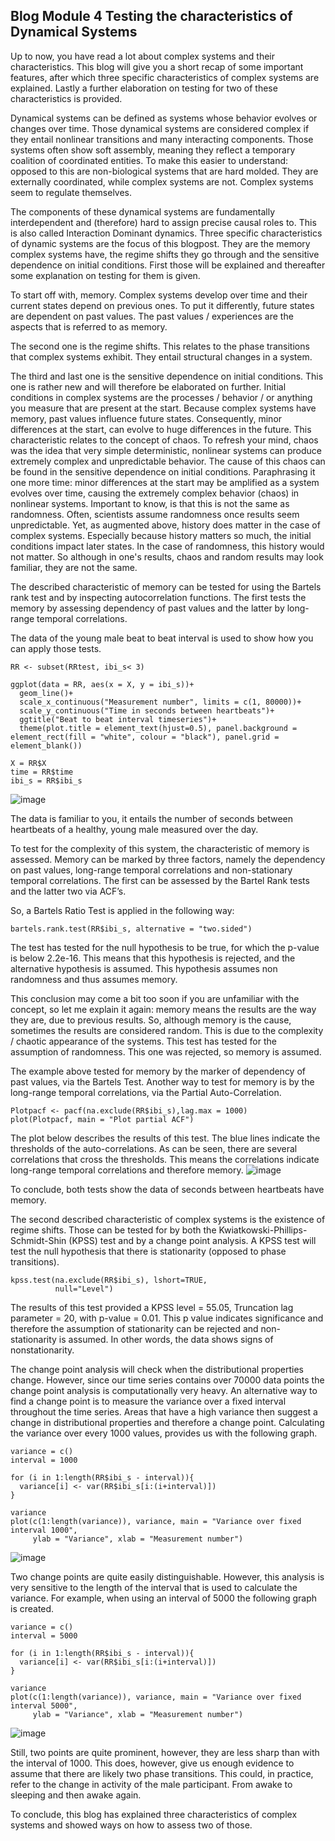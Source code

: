 ## Blog Module 4 Testing the characteristics of Dynamical Systems
Up to now, you have read a lot about complex systems and their characteristics. This blog will give you a short recap of some important features, after which three specific characteristics of complex systems are explained. Lastly a further elaboration on testing for two of these characteristics is provided. 
 
Dynamical systems can be defined as systems whose behavior evolves or changes over time. Those dynamical systems are considered complex if they entail nonlinear transitions and many interacting components. Those systems often show soft assembly, meaning they reflect a temporary coalition of coordinated entities. To make this easier to understand: opposed to this are non-biological systems that are hard molded. They are externally coordinated, while complex systems are not. Complex systems seem to regulate themselves. 
 
The components of these dynamical systems are fundamentally interdependent and (therefore) hard to assign precise causal roles to. This is also called Interaction Dominant dynamics. Three specific characteristics of dynamic systems are the focus of this blogpost. They are the memory complex systems have, the regime shifts they go through and the sensitive dependence on initial conditions. First those will be explained and thereafter some explanation on testing for them is given. 
 
To start off with, memory. Complex systems develop over time and their current states depend on previous ones. To put it differently, future states are dependent on past values. The past values / experiences are the aspects that is referred to as memory.
 
The second one is the regime shifts. This relates to the phase transitions that complex systems exhibit. They entail structural changes in a system. 
 
The third and last one is the sensitive dependence on initial conditions. This one is rather new and will therefore be elaborated on further. Initial conditions in complex systems are the processes / behavior / or anything you measure that are present at the start. Because complex systems have memory, past values influence future states. Consequently, minor differences at the start, can evolve to huge differences in the future. 
This characteristic relates to the concept of chaos. To refresh your mind, chaos was the idea that very simple deterministic, nonlinear systems can produce extremely complex and unpredictable behavior. The cause of this chaos can be found in the sensitive dependence on initial conditions. Paraphrasing it one more time: minor differences at the start may be amplified as a system evolves over time, causing the extremely complex behavior (chaos) in nonlinear systems. Important to know, is that this is not the same as randomness. Often, scientists assume randomness once results seem unpredictable. Yet, as augmented above, history does matter in the case of complex systems. Especially because history matters so much, the initial conditions impact later states. In the case of randomness, this history would not matter. So although in one's results, chaos and random results may look familiar, they are not the same. 
 
The described characteristic of memory can be tested for using the Bartels rank test and by inspecting autocorrelation functions. The first tests the memory by assessing dependency of past values and the latter by long-range temporal correlations.
 
The data of the young male beat to beat interval is used to show how you can apply those tests.


``` RR <- read.csv("RR.csv")
RR <- subset(RRtest, ibi_s< 3)

ggplot(data = RR, aes(x = X, y = ibi_s))+
  geom_line()+
  scale_x_continuous("Measurement number", limits = c(1, 80000))+
  scale_y_continuous("Time in seconds between heartbeats")+
  ggtitle("Beat to beat interval timeseries")+
  theme(plot.title = element_text(hjust=0.5), panel.background = element_rect(fill = "white", colour = "black"), panel.grid = element_blank())

X = RR$X
time = RR$time
ibi_s = RR$ibi_s 
```
![image](https://user-images.githubusercontent.com/78364132/159040087-c3edb223-5553-4bed-9ef0-93534280f001.png)

The data is familiar to you, it entails the number of seconds between heartbeats of a healthy, young male measured over the day. 
 
To test for the complexity of this system, the characteristic of memory is assessed. Memory can be marked by three factors, namely the dependency on past values, long-range temporal correlations and non-stationary temporal correlations. The first can be assessed by the Bartel Rank tests and the latter two via ACF’s. 
 

So, a Bartels Ratio Test is applied in the following way:
 ```
 bartels.rank.test(RR$ibi_s, alternative = "two.sided")
 ```
The test has tested for the null hypothesis to be true, for which the p-value is below 2.2e-16. This means that this hypothesis is rejected, and the alternative hypothesis is assumed. This hypothesis assumes non randomness and thus assumes memory. 
 
This conclusion may come a bit too soon if you are unfamiliar with the concept, so let me explain it again: memory means the results are the way they are, due to previous results. So, although memory is the cause, sometimes the results are considered random. This is due to the complexity / chaotic appearance of the systems. This test has tested for the assumption of randomness. This one was rejected, so memory is assumed. 

 
The example above tested for memory by the marker of dependency of past values, via the Bartels Test. Another way to test for memory is by the long-range temporal correlations, via the Partial Auto-Correlation. 
```
Plotpacf <- pacf(na.exclude(RR$ibi_s),lag.max = 1000)
plot(Plotpacf, main = "Plot partial ACF")
```

The plot below describes the results of this test. The blue lines indicate the thresholds of the auto-correlations. As can be seen, there are several correlations that cross the thresholds. This means the correlations indicate long-range temporal correlations and therefore memory. 
![image](https://user-images.githubusercontent.com/78364132/159040171-8e557c72-ccce-4adb-9fe5-604ec5f1fdbf.png)

To conclude, both tests show the data of seconds between heartbeats have memory. 

The second described characteristic of complex systems is the existence of regime shifts. Those can be tested for by both the Kwiatkowski-Phillips-Schmidt-Shin (KPSS) test and by a change point analysis. A KPSS test will test the null hypothesis that there is stationarity (opposed to phase transitions).
```
kpss.test(na.exclude(RR$ibi_s), lshort=TRUE, 
          null="Level")
```
The results of this test provided a KPSS level = 55.05, Truncation lag parameter = 20, with p-value = 0.01. This p value indicates significance and therefore the assumption of stationarity can be rejected and non-stationarity is assumed. In other words, the data shows signs of nonstationarity. 

The change point analysis will check when the distributional properties change. However, since our time series contains over 70000 data points the change point analysis is computationally very heavy. An alternative way to find a change point is to measure the variance over a fixed interval throughout the time series. Areas that have a high variance then suggest a change in distributional properties and therefore a change point. Calculating the variance over every 1000 values, provides us with the following graph. 
```
variance = c()
interval = 1000

for (i in 1:length(RR$ibi_s - interval)){
  variance[i] <- var(RR$ibi_s[i:(i+interval)])
}
  
variance
plot(c(1:length(variance)), variance, main = "Variance over fixed interval 1000",
     ylab = "Variance", xlab = "Measurement number")
```
![image](https://user-images.githubusercontent.com/78364132/159040222-a99a9bb8-dfd3-411b-b2e1-66fbbc61c001.png)


Two change points are quite easily distinguishable. However, this analysis is very sensitive to the length of the interval that is used to calculate the variance. For example, when using an interval of 5000 the following graph is created. 
```
variance = c()
interval = 5000

for (i in 1:length(RR$ibi_s - interval)){
  variance[i] <- var(RR$ibi_s[i:(i+interval)])
}
  
variance
plot(c(1:length(variance)), variance, main = "Variance over fixed interval 5000",
     ylab = "Variance", xlab = "Measurement number")
```
![image](https://user-images.githubusercontent.com/78364132/159040244-1ebac4db-9d98-4564-9e86-ab351a48c3e3.png)

Still, two points are quite prominent, however, they are less sharp than with the interval of 1000. This does, however, give us enough evidence to assume that there are likely two phase transitions. This could, in practice, refer to the change in activity of the male participant. From awake to sleeping and then awake again.

To conclude, this blog has explained three characteristics of complex systems and showed ways on how to assess two of those. 


